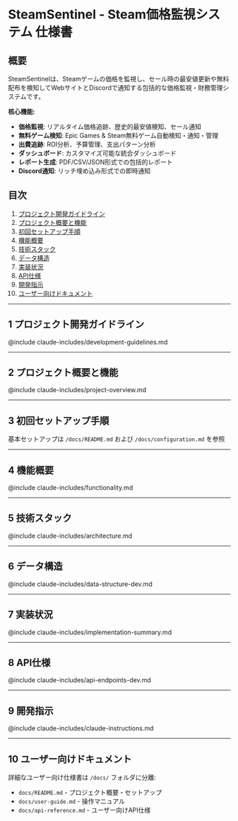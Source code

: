 # SteamSentinel - Steam価格監視システム 仕様書

## 概要

SteamSentinelは、Steamゲームの価格を監視し、セール時の最安値更新や無料配布を検知してWebサイトとDiscordで通知する包括的な価格監視・財務管理システムです。

**核心機能:**
- **価格監視**: リアルタイム価格追跡、歴史的最安値検知、セール通知
- **無料ゲーム検知**: Epic Games & Steam無料ゲーム自動検知・通知・管理
- **出費追跡**: ROI分析、予算管理、支出パターン分析
- **ダッシュボード**: カスタマイズ可能な統合ダッシュボード
- **レポート生成**: PDF/CSV/JSON形式での包括的レポート
- **Discord通知**: リッチ埋め込み形式での即時通知

## 目次

1. [プロジェクト開発ガイドライン](#1-プロジェクト開発ガイドライン)
2. [プロジェクト概要と機能](#2-プロジェクト概要と機能)
3. [初回セットアップ手順](#3-初回セットアップ手順)
4. [機能概要](#4-機能概要)
5. [技術スタック](#5-技術スタック)
6. [データ構造](#6-データ構造)
7. [実装状況](#7-実装状況)
8. [API仕様](#8-api仕様)
9. [開発指示](#9-開発指示)
10. [ユーザー向けドキュメント](#10-ユーザー向けドキュメント)

-----

## 1 プロジェクト開発ガイドライン

@include claude-includes/development-guidelines.md

-----

## 2 プロジェクト概要と機能

@include claude-includes/project-overview.md

-----

## 3 初回セットアップ手順

基本セットアップは `/docs/README.md` および `/docs/configuration.md` を参照

-----

## 4 機能概要

@include claude-includes/functionality.md

-----

## 5 技術スタック

@include claude-includes/architecture.md

-----

## 6 データ構造

@include claude-includes/data-structure-dev.md

-----

## 7 実装状況

@include claude-includes/implementation-summary.md

-----

## 8 API仕様

@include claude-includes/api-endpoints-dev.md

-----

## 9 開発指示

@include claude-includes/claude-instructions.md

-----

## 10 ユーザー向けドキュメント

詳細なユーザー向け仕様書は `/docs/` フォルダに分離:
- `docs/README.md` - プロジェクト概要・セットアップ
- `docs/user-guide.md` - 操作マニュアル
- `docs/api-reference.md` - ユーザー向けAPI仕様